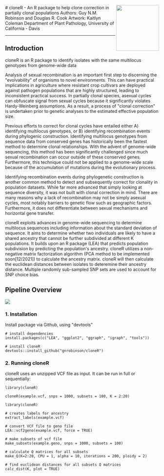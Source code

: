 <img align="right" width="140" height="150" src="https://github.com/image.png">
# cloneR - An R package to help clone correction in partially clonal populations
Authors: Guy N.M. Robinson and Douglas R. Cook
Artwork: Kaitlyn Coleman
Department of Plant Pathology, University of California - Davis

---

## Introduction

cloneR is an R package to identify isolates with the same multilocus genotypes from genome-wide data

Analysis of sexual recombination is an important first step to discerning the "evolvability" of organisms to novel environments. This can have practical implications in agriculture where resistant crop cultivars are deployed against pathogen populations that are highly structured, leading to inconsistent practical success. In partially clonal species, asexual cycles can obfuscate signal from sexual cycles because it significantly violates Hardy-Weinberg assumptions. As a result, a process of "clonal correction" is undertaken prior to genetic analyses to the estimated effective population size.

Previous efforts to correct for clonal cycles have entailed either A) identifying multilocus genotypes, or B) identifying recombination events during phylogenic construction. Identifying multilocus genotypes from sequence data from conserved genes has historically been the fastest method to determine clonal relationships. With the advent of genome-wide sequencing, this method has been significantly challenged since much sexual recombination can occur outside of these conserved genes. Furthermore, this technique could not be applied to a genome-wide scale because of the accumulation of mutations during the evolutionary process. 

Identifying recombination events during phylogenetic construction is another common method to detect and subsequently correct for clonality in population datasets. While far more advanced that simply looking at sequence diversity, it was not built with clonal correction in mind. There are many reasons why a lack of recombination may not be simply asexual cycles, most notably barriers to genetic flow such as geographic factors. Furthermore, it does not differentiate between sexual mechanisms and horizontal gene transfer.

cloneR exploits advances in genome-wide sequencing to determine multilocus sequences including information about the standard deviation of sequence. It aims to determine whether two individuals are likely to have a shared ancestry that cannot be further subdivided at different K populations. It builds upon an R package (LEA) that predicts population subdivision by predicting the population's ancestry. cloneR utilizes a non-negative matrix factorization algorithm (PCA method to be implemented soon[12/2021]) to calculate the ancestry matrix. cloneR will then calculate the euclidean distances between isolates to deteremine their ancestry distance. Multiple randomly sub-sampled SNP sets are used to account for SNP choice bias.

## Pipeline Overview

![](/github/pipeline_figure.png)
### 1. Installation
Install package via Github, using "devtools"
```{r}
# install dependencies
install.packages(c("LEA", "ggplot2", "ggraph", "igraph", "tools"))

# install cloneR
devtools::install_github("gnrobinson/cloneR")
```

### 2. Running cloneR
cloneR uses an unzipped VCF file as input. It can be run in full or sequentially:
```{r}
library(cloneR)

cloneR(example.vcf, snps = 1000, subsets = 100, K = 2:20)
```

```{r}
library(cloneR)

# creates labels for ancestry
extract_labels(example.vcf)

# convert VCF file to geno file
LEA::vcf2geno(example.vcf, force = TRUE)

# make subsets of vcf file
make_subsets(example.geno, snps = 1000, subsets = 100)

# calculate Q matrices for all subsets
make_Q(K=2:20, CPU = 1, alpha = 10, iterations = 200, ploidy = 2)

# find euclidean distances for all subsets Q matrices
calc_dist(K, plot = TRUE)
```


